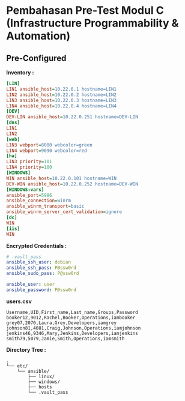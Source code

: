 # Pembahasan Pre-Test Modul C (Infrastructure Programmability & Automation)

## Pre-Configured

**Inventory :**

```ini
[LIN]
LIN1 ansible_host=10.22.0.1 hostname=LIN1
LIN2 ansible_host=10.22.0.2 hostname=LIN2
LIN3 ansible_host=10.22.0.3 hostname=LIN3
LIN4 ansible_host=10.22.0.4 hostname=LIN4
[DEV]
DEV-LIN ansible_host=10.22.0.251 hostname=DEV-LIN
[dns]
LIN1
LIN2
[web]
LIN3 webport=8080 webcolor=green
LIN4 webport=9090 webcolor=red
[ha]
LIN3 priority=101
LIN4 priority=100
[WINDOWS]
WIN ansible_host=10.22.0.101 hostname=WIN
DEV-WIN ansible_host=10.22.0.252 hostname=DEV-WIN
[WINDOWS:vars]
ansible_port=5986
ansible_connection=winrm
ansible_winrm_transport=basic
ansible_winrm_server_cert_validation=ignore
[dc]
WIN
[iis]
WIN
```

**Encrypted Credentials :**

```yaml
# .vault_pass
ansible_ssh_user: debian
ansible_ssh_pass: P@ssw0rd
ansible_sudo_pass: P@ssw0rd

ansible_user: user
ansible_password: P@ssw0rd
```

**users.csv**
```plaintext
Username,UID,First_name,Last_name,Groups,Password
booker12,9012,Rachel,Booker,Operations,iambooker
grey07,2070,Laura,Grey,Developers,iamgrey
johnson81,4081,Craig,Johnson,Operations,iamjohnson
jenkins46,9346,Mary,Jenkins,Developers,iamjenkins
smith79,5079,Jamie,Smith,Operations,iamsmith
```
**Directory Tree :**
```
.
└── etc/
    └── ansible/
        ├── linux/
        ├── windows/
        ├── hosts
        └── .vault_pass
```

